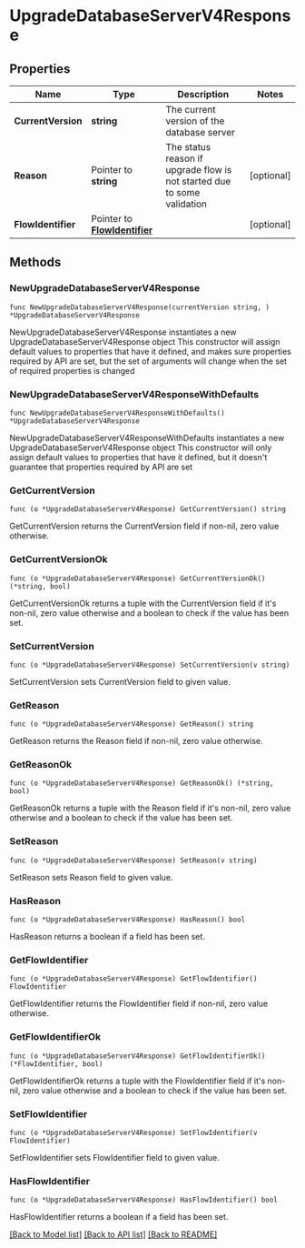# UpgradeDatabaseServerV4Response

## Properties

Name | Type | Description | Notes
------------ | ------------- | ------------- | -------------
**CurrentVersion** | **string** | The current version of the database server | 
**Reason** | Pointer to **string** | The status reason if upgrade flow is not started due to some validation | [optional] 
**FlowIdentifier** | Pointer to [**FlowIdentifier**](FlowIdentifier.md) |  | [optional] 

## Methods

### NewUpgradeDatabaseServerV4Response

`func NewUpgradeDatabaseServerV4Response(currentVersion string, ) *UpgradeDatabaseServerV4Response`

NewUpgradeDatabaseServerV4Response instantiates a new UpgradeDatabaseServerV4Response object
This constructor will assign default values to properties that have it defined,
and makes sure properties required by API are set, but the set of arguments
will change when the set of required properties is changed

### NewUpgradeDatabaseServerV4ResponseWithDefaults

`func NewUpgradeDatabaseServerV4ResponseWithDefaults() *UpgradeDatabaseServerV4Response`

NewUpgradeDatabaseServerV4ResponseWithDefaults instantiates a new UpgradeDatabaseServerV4Response object
This constructor will only assign default values to properties that have it defined,
but it doesn't guarantee that properties required by API are set

### GetCurrentVersion

`func (o *UpgradeDatabaseServerV4Response) GetCurrentVersion() string`

GetCurrentVersion returns the CurrentVersion field if non-nil, zero value otherwise.

### GetCurrentVersionOk

`func (o *UpgradeDatabaseServerV4Response) GetCurrentVersionOk() (*string, bool)`

GetCurrentVersionOk returns a tuple with the CurrentVersion field if it's non-nil, zero value otherwise
and a boolean to check if the value has been set.

### SetCurrentVersion

`func (o *UpgradeDatabaseServerV4Response) SetCurrentVersion(v string)`

SetCurrentVersion sets CurrentVersion field to given value.


### GetReason

`func (o *UpgradeDatabaseServerV4Response) GetReason() string`

GetReason returns the Reason field if non-nil, zero value otherwise.

### GetReasonOk

`func (o *UpgradeDatabaseServerV4Response) GetReasonOk() (*string, bool)`

GetReasonOk returns a tuple with the Reason field if it's non-nil, zero value otherwise
and a boolean to check if the value has been set.

### SetReason

`func (o *UpgradeDatabaseServerV4Response) SetReason(v string)`

SetReason sets Reason field to given value.

### HasReason

`func (o *UpgradeDatabaseServerV4Response) HasReason() bool`

HasReason returns a boolean if a field has been set.

### GetFlowIdentifier

`func (o *UpgradeDatabaseServerV4Response) GetFlowIdentifier() FlowIdentifier`

GetFlowIdentifier returns the FlowIdentifier field if non-nil, zero value otherwise.

### GetFlowIdentifierOk

`func (o *UpgradeDatabaseServerV4Response) GetFlowIdentifierOk() (*FlowIdentifier, bool)`

GetFlowIdentifierOk returns a tuple with the FlowIdentifier field if it's non-nil, zero value otherwise
and a boolean to check if the value has been set.

### SetFlowIdentifier

`func (o *UpgradeDatabaseServerV4Response) SetFlowIdentifier(v FlowIdentifier)`

SetFlowIdentifier sets FlowIdentifier field to given value.

### HasFlowIdentifier

`func (o *UpgradeDatabaseServerV4Response) HasFlowIdentifier() bool`

HasFlowIdentifier returns a boolean if a field has been set.


[[Back to Model list]](../README.md#documentation-for-models) [[Back to API list]](../README.md#documentation-for-api-endpoints) [[Back to README]](../README.md)


